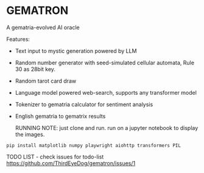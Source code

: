 # GEMATRON
A gematria-evolved AI oracle 


Features:
- Text input to mystic generation powered by LLM
- Random number generator with seed-simulated cellular automata, Rule 30 as 28bit key.
- Random tarot card draw
- Language model powered web-search, supports any transformer model
- Tokenizer to gematria calculator for sentiment analysis
- English gematria to gematrix results

  RUNNING NOTE: just clone and run. run on a jupyter notebook to display the images.

``` pip install matplotlib numpy playwright aiohttp transformers PIL ```



TODO LIST -  check issues for todo-list https://github.com/ThirdEyeDog/gematron/issues/1


  
  
